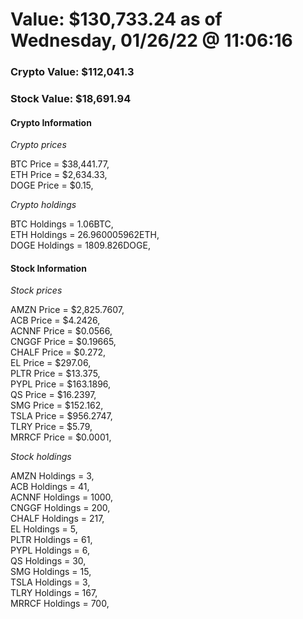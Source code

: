 # Value: $130,733.24 as of Wednesday, 01/26/22 @ 11:06:16 

### Crypto Value: $112,041.3

### Stock Value: $18,691.94

#### Crypto Information 
*Crypto prices* 

BTC Price = $38,441.77,  
ETH Price = $2,634.33,  
DOGE Price = $0.15,  


*Crypto holdings* 

BTC Holdings = 1.06BTC,  
ETH Holdings = 26.960005962ETH,  
DOGE Holdings = 1809.826DOGE,  


#### Stock Information 

*Stock prices* 

AMZN Price = $2,825.7607,  
ACB Price = $4.2426,  
ACNNF Price = $0.0566,  
CNGGF Price = $0.19665,  
CHALF Price = $0.272,  
EL Price = $297.06,  
PLTR Price = $13.375,  
PYPL Price = $163.1896,  
QS Price = $16.2397,  
SMG Price = $152.162,  
TSLA Price = $956.2747,  
TLRY Price = $5.79,  
MRRCF Price = $0.0001,  


*Stock holdings* 

AMZN Holdings = 3,  
ACB Holdings = 41,  
ACNNF Holdings = 1000,  
CNGGF Holdings = 200,  
CHALF Holdings = 217,  
EL Holdings = 5,  
PLTR Holdings = 61,  
PYPL Holdings = 6,  
QS Holdings = 30,  
SMG Holdings = 15,  
TSLA Holdings = 3,  
TLRY Holdings = 167,  
MRRCF Holdings = 700,  


